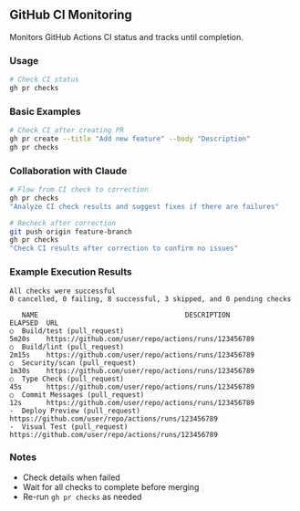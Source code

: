 ## GitHub CI Monitoring

Monitors GitHub Actions CI status and tracks until completion.

### Usage

```bash
# Check CI status
gh pr checks
```

### Basic Examples

```bash
# Check CI after creating PR
gh pr create --title "Add new feature" --body "Description"
gh pr checks
```

### Collaboration with Claude

```bash
# Flow from CI check to correction
gh pr checks
"Analyze CI check results and suggest fixes if there are failures"

# Recheck after correction
git push origin feature-branch
gh pr checks
"Check CI results after correction to confirm no issues"
```

### Example Execution Results

```text
All checks were successful
0 cancelled, 0 failing, 8 successful, 3 skipped, and 0 pending checks

   NAME                                    DESCRIPTION                ELAPSED  URL
○  Build/test (pull_request)                                          5m20s    https://github.com/user/repo/actions/runs/123456789
○  Build/lint (pull_request)                                          2m15s    https://github.com/user/repo/actions/runs/123456789
○  Security/scan (pull_request)                                       1m30s    https://github.com/user/repo/actions/runs/123456789
○  Type Check (pull_request)                                          45s      https://github.com/user/repo/actions/runs/123456789
○  Commit Messages (pull_request)                                     12s      https://github.com/user/repo/actions/runs/123456789
-  Deploy Preview (pull_request)                                               https://github.com/user/repo/actions/runs/123456789
-  Visual Test (pull_request)                                                  https://github.com/user/repo/actions/runs/123456789
```

### Notes

- Check details when failed
- Wait for all checks to complete before merging
- Re-run `gh pr checks` as needed
